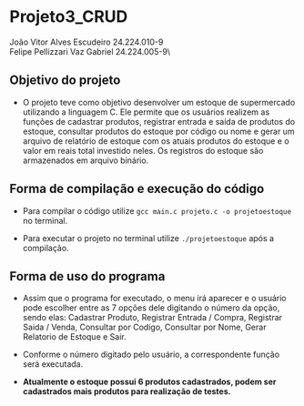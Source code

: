 # Projeto3_CRUD

João Vitor Alves Escudeiro 24.224.010-9 \
Felipe Pellizzari Vaz Gabriel 24.224.005-9\

## Objetivo do projeto

- O projeto teve como objetivo desenvolver um estoque de supermercado utilizando a linguagem C. Ele permite que os usuários realizem as funções de cadastrar produtos, registrar entrada e saída de produtos do estoque, consultar produtos do estoque por código ou nome e gerar um arquivo de relatório de estoque com os atuais produtos do estoque e o valor em reais total investido neles. Os registros do estoque são armazenados em arquivo binário.


## Forma de compilação e execução do código

- Para compilar o código utilize ```gcc main.c projeto.c -o projetoestoque``` no terminal.

- Para executar o projeto no terminal utilize ```./projetoestoque``` após a compilação.


## Forma de uso do programa

- Assim que o programa for executado, o menu irá aparecer e o usuário pode escolher entre as 7 opções dele digitando o número da opção, sendo elas: Cadastrar Produto, Registrar Entrada / Compra, Registrar Saida / Venda, Consultar por Codigo, Consultar por Nome, Gerar Relatorio de Estoque e Sair.

- Conforme o número digitado pelo usuário, a correspondente função será executada.

- **Atualmente o estoque possui 6 produtos cadastrados, podem ser cadastrados mais produtos para realização de testes.**
